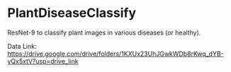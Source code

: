 # PlantDiseaseClassify
ResNet-9 to classify plant images in various diseases (or healthy).

Data Link: https://drive.google.com/drive/folders/1KXUx23UhJGwkWDb8rKwq_dYB-yQx5xtV?usp=drive_link
